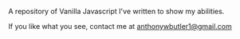 A repository of Vanilla Javascript I've written to show my abilities.

If you like what you see, contact me at anthonywbutler1@gmail.com